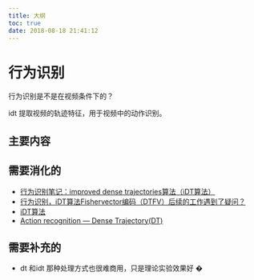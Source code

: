 ```yaml
---
title: 大纲
toc: true
date: 2018-08-18 21:41:12
---
```


# 行为识别

行为识别是不是在视频条件下的？

idt 提取视频的轨迹特征，用于视频中的动作识别。


## 主要内容




## 需要消化的

- [行为识别笔记：improved dense trajectories算法（iDT算法）](https://blog.csdn.net/wzmsltw/article/details/53023363)
- [行为识别，iDT算法Fishervector编码（DTFV）后续的工作遇到了疑问？](https://www.zhihu.com/question/273812711/answer/370261822)
- [iDT算法](https://blog.csdn.net/dream_catcher_10/article/details/47834631)
- [Action recognition — Dense Trajectory(DT)](https://zhuanlan.zhihu.com/p/27796806)



## 需要补充的

- dt 和idt 那种处理方式也很难商用，只是理论实验效果好
�
